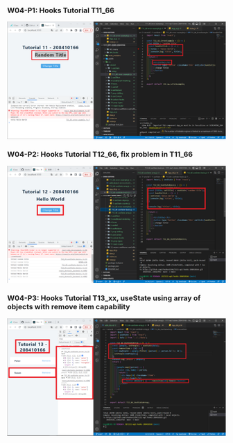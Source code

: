 ### W04-P1: Hooks Tutorial T11_66

![](w04-p1.png)

### W04-P2: Hooks Tutorial T12_66, fix problem in T11_66

![](w04-p2.png)

### W04-P3: Hooks Tutorial T13_xx, useState using array of objects with remove item capability

![](w04-p3.png)
